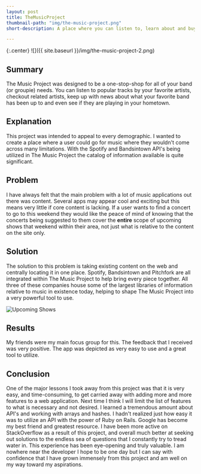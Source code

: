 ```yaml
---
layout: post
title: TheMusicProject
thumbnail-path: "img/the-music-project.png"
short-description: A place where you can listen to, learn about and buy tickets to watch your favorite artists. 

---
```


{:.center}
![]({{ site.baseurl }}/img/the-music-project-2.png)

## Summary

The Music Project was designed to be a one-stop-shop for all of your band (or groupie) needs.  You can listen to popular tracks by your favorite artists, checkout related artists, keep up with news about what your favorite band has been up to and even see if they are playing in your hometown.

## Explanation

This project was intended to appeal to every demographic.  I wanted to create a place where a user could go for music where they wouldn't come across many limitations.  With the Spotify and Bandsintown API's being utilized in The Music Project the catalog of information available is quite significant.

## Problem

I have always felt that the main problem with a lot of music applications out there was content.  Several apps may appear cool and exciting but this means very little if core content is lacking.  If a user wants to find a concert to go to this weekend they would like the peace of mind of knowing that the concerts being suggested to them cover the <span class="underline">**entire**</span> scope of upcoming shows that weekend within their area, not just what is relative to the content on the site only.

## Solution

The solution to this problem is taking existing content on the web and centrally locating it in one place.  Spotify, Bandsintown and Pitchfork are all integrated within The Music Project to help bring every piece together.  All three of these companies house some of the largest libraries of information relative to music in existence today, helping to shape The Music Project into a very powerful tool to use.

<img src="{{ site.baseurl }}/img/shows.png" alt="Upcoming Shows">

## Results

My friends were my main focus group for this.  The feedback that I received was very positive.  The app was depicted as very easy to use and a great tool to utilize.

## Conclusion

One of the major lessons I took away from this project was that it is very easy, and time-consuming, to get carried away with adding more and more features to a web application.  Next time I think I will limit the list of features to what is necessary and not desired.  I learned a tremendous amount about API's and working with arrays and hashes.  I hadn't realized just how easy it was to utilize an API with the power of Ruby on Rails.  Google has become my best friend and greatest resource.  I have been more active on StackOverflow as a result of this project, and overall much better at seeking out solutions to the endless sea of questions that I constantly try to tread water in.  This experience has been eye-opening and truly valuable.  I am nowhere near the developer I hope to be one day but I can say with confidence that I have grown immensely from this project and am well on my way toward my aspirations.